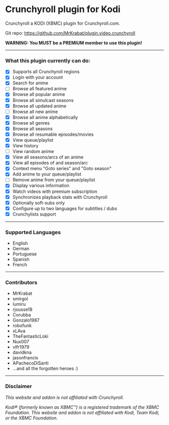 # Crunchyroll plugin for Kodi

Crunchyroll a KODI (XBMC) plugin for Crunchyroll.com.

Git repo: https://github.com/MrKrabat/plugin.video.crunchyroll

**WARNING: You MUST be a PREMIUM member to use this plugin!**
***

### What this plugin currently can do:

- [x] Supports all Crunchyroll regions
- [x] Login with your account
- [x] Search for anime
- [ ] Browse all featured anime
- [x] Browse all popular anime
- [x] Browse all simulcast seasons
- [x] Browse all updated anime
- [ ] Browse all new anime
- [x] Browse all anime alphabetically
- [x] Browse all genres
- [x] Browse all seasons
- [x] Browse all resumable episodes/movies
- [x] View queue/playlist
- [x] View history
- [ ] View random anime
- [x] View all seasons/arcs of an anime
- [x] View all episodes of and season/arc
- [x] Context menu "Goto series" and "Goto season"
- [x] Add anime to your queue/playlist
- [ ] Remove anime from your queue/playlist
- [x] Display various information
- [x] Watch videos with premium subscription
- [x] Synchronizes playback stats with Crunchyroll
- [x] Optionally soft-subs only
- [x] Configure up to two languages for subtitles / dubs
- [x] Crunchylists support

***

### Supported Languages

* English
* German
* Portuguese
* Spanish
* French

***

### Contributors

* MrKrabat
* smirgol
* lumiru
* rjousse18
* Corubba
* Gonzalo1987
* robofunk
* xLAva
* TheFantasticLoki
* Nux007
* vlfr1979
* davidkna
* jasonfrancis
* APachecoDiSanti
* ...and all the forgotten heroes :)

***

### Disclaimer

_This website and addon is not affiliated with Crunchyroll._

_Kodi® (formerly known as XBMC™) is a registered trademark of the XBMC Foundation.
This website and addon is not affiliated with Kodi, Team Kodi, or the XBMC Foundation._
